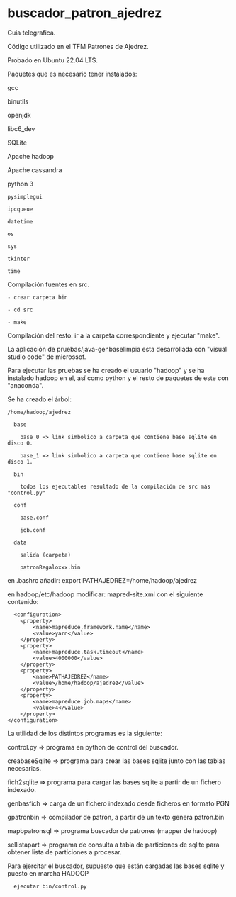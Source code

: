 # buscador_patron_ajedrez
Guia telegrafica.

Código utilizado en el TFM Patrones de Ajedrez.

Probado en Ubuntu 22.04 LTS.

Paquetes que es necesario tener instalados:

  gcc
  
  binutils
  
  openjdk
  
  libc6_dev
  
  SQLite
  
  Apache hadoop
  
  Apache cassandra
  
  python 3
  
    pysimplegui
    
    ipcqueue
    
    datetime
    
    os
    
    sys
    
    tkinter
    
    time

  Compilación fuentes en src.
  
    - crear carpeta bin
    
    - cd src
    
    - make

  Compilación del resto: ir a la carpeta correspondiente y ejecutar "make".

  La aplicación de pruebas/java-genbaselimpia esta desarrollada con "visual studio code" de microssof.

  Para ejecutar las pruebas se ha creado el usuario "hadoop" y se ha instalado hadoop en el, así como python y el resto de paquetes de este con "anaconda".
  
  Se ha creado el árbol:
  
    /home/hadoop/ajedrez
    
      base
      
        base_0 => link simbolico a carpeta que contiene base sqlite en disco 0.
        
        base_1 => link simbolico a carpeta que contiene base sqlite en disco 1.
        
      bin
      
        todos los ejecutables resultado de la compilación de src más "control.py"
        
      conf
      
        base.conf
        
        job.conf
        
      data
      
        salida (carpeta)
        
        patronRegaloxxx.bin
        

  en .bashrc añadir: export PATHAJEDREZ=/home/hadoop/ajedrez
  
  en hadoop/etc/hadoop modificar: mapred-site.xml con el siguiente contenido:
  
      <configuration>
        <property>
            <name>mapreduce.framework.name</name>
            <value>yarn</value>
        </property>
        <property>
            <name>mapreduce.task.timeout</name>
            <value>4000000</value>
        </property>
        <property>
            <name>PATHAJEDREZ</name>
            <value>/home/hadoop/ajedrez</value>
        </property>
        <property>
            <name>mapreduce.job.maps</name>
            <value>4</value>
        </property>
    </configuration>
    
La utilidad de los distintos programas es la siguiente:

  control.py  => programa en python de control del buscador.
  
  creabaseSqlite => programa para crear las bases sqlite junto con las tablas necesarias.
  
  fich2sqlite => programa para cargar las bases sqlite a partir de un fichero indexado.
  
  genbasfich => carga de un fichero indexado desde ficheros en formato PGN
  
  gpatronbin => compilador de patrón, a partir de un texto genera patron.bin
  
  mapbpatronsql => programa buscador de patrones (mapper de hadoop)
  
  sellistapart => programa de consulta a tabla de particiones de sqlite para obtener lista de particiones a procesar.
  

Para ejercitar el buscador, supuesto que están cargadas las bases sqlite y puesto en marcha HADOOP
  
      ejecutar bin/control.py
        
  
